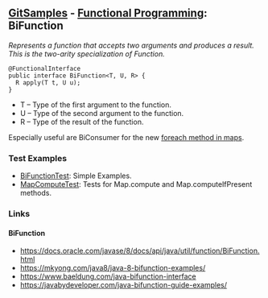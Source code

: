 ## [GitSamples](/../../tree/master) - [Functional Programming](/../../tree/java-8/test/samples/functional): BiFunction
<cite>Represents a function that accepts two arguments and produces a result. This is the two-arity specialization of Function. </cite>

    @FunctionalInterface
    public interface BiFunction<T, U, R> {
      R apply(T t, U u);
    }

* T – Type of the first argument to the function.
* U – Type of the second argument to the function.
* R – Type of the result of the function.

Especially useful are BiConsumer for the new [foreach method in maps](MapForeachTest.java).

### Test Examples
* [BiFunctionTest](BiFunctionTest): Simple Examples.
* [MapComputeTest](MapComputeTest.java): Tests for Map.compute and Map.computeIfPresent methods.

### Links
#### BiFunction
* https://docs.oracle.com/javase/8/docs/api/java/util/function/BiFunction.html
* https://mkyong.com/java8/java-8-bifunction-examples/
* https://www.baeldung.com/java-bifunction-interface
* https://javabydeveloper.com/java-bifunction-guide-examples/

####
